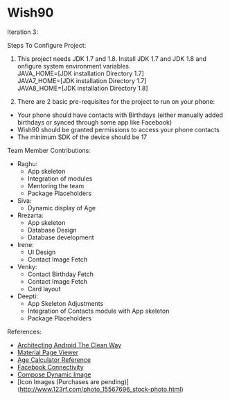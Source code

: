 # Wish90

Iteration 3: 

Steps To Configure Project:

1) This project needs JDK 1.7 and 1.8. Install JDK 1.7 and JDK 1.8 and onfigure system environment variables. <br>
JAVA_HOME=[JDK installation Directory 1.7]<br>
JAVA7_HOME=[JDK installation Directory 1.7]<br>
JAVA8_HOME=[JDK installation Directory 1.8]<br>
<p>

2) There are 2 basic pre-requisites for the project to run on your phone:
+ Your phone should have contacts with Birthdays (either manually added birthdays or synced through some app like Facebook)
+ Wish90 should be granted permissions to access your phone contacts
+ The minimum SDK of the device should be 17

Team Member Contributions:
+ Raghu:
  * App skeleton
  * Integration of modules
  * Mentoring the team
  * Package Placeholders
+ Siva:
  * Dynamic display of Age
+ Rrezarta:
  * App skeleton
  * Database Design
  * Database development
+ Irene:
  * UI Design
  * Contact Image Fetch
+ Venky:
  * Contact Birthday Fetch
  * Contact Image Fetch
  * Card layout
+ Deepti:
  * App Skeleton Adjustments
  * Integration of Contacts module with App skeleton
  * Package Placeholders

References:
+ [Architecting Android The Clean Way](http://fernandocejas.com/2014/09/03/architecting-android-the-clean-way/)
+ [Material Page Viewer](https://github.com/florent37/MaterialViewPager)
+ [Age Calculator Reference](http://freeprojectscode.com/android-projects/age-calculator/814/)
+ [Facebook Connectivity](http://stackoverflow.com/questions/6236251/android-get-facebook-friends-list)
+ [Compose Dynamic Image](https://gist.github.com/andrei-mak/8573359)
+ [Icon Images (Purchases are pending)] (http://www.123rf.com/photo_15567696_stock-photo.html)


